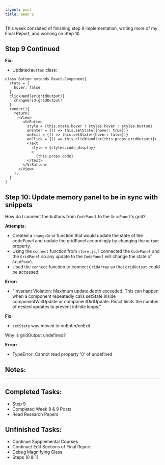 ```yaml
---
layout: post
title: Week 9
---
```

This week consisted of finishing step 9 implementation, writing more of my Final Report, and working on Step 10.
## Step 9 Continued ##
**Fix:**
- Updated `Button` class:
```
class Button extends React.Component{
  state = {
    hover: false
  }
  clickHandler(gridOutput){
    changeGrid(gridOutput)
  }
  render(){
    return(
      <View>
        <VrButton
          style = {this.state.hover ? styles.hover : styles.button}
          onEnter = {() => this.setState({hover: true})}
          onExit = {() => this.setState({hover: false})}
          onClick = {() => this.clickHandler(this.props.gridOutput)}>
          <Text
            style = {styles.code_display}
            >
              {this.props.code}
          </Text>
        </VrButton>
      </View>
    );
  }
}
```
## Step 10: Update memory panel to be in sync with snippets ##
How do I connect the buttons from `CodePanel` to the `GridPanel`'s grid?

**Attempts:**
- Created a `changeGrid` function that would update the state of the codePanel and update the gridPanel accordingly by changing the `output` property. 
- Using the `connect` function from `store.js`, I connected the `CodePanel` and the `GridPanel` so any update to the `CodePanel` will change the state of `GridPanel`. 
- Used the `connect` function to connect `GridArray` so that `gridOutput` could be accessed. 

**Error:**
- "Invariant Violation: Maximum update depth exceeded. This can happen when a component repeatedly calls setState inside componentWillUpdate or componentDidUpdate. React limits the number of nested updates to prevent infinite loops."

**Fix:**
- `setState` was moved to onEnter/onExit

Why is gridOutput undefined?

**Error:**
- TypeError: Cannot read property '0' of undefined

**Notes:**
- 
*****

## Completed Tasks: ##
- Step 9
- Completed Week 8 & 9 Posts
- Read Research Papers

## Unfinished Tasks: ##
- Continue Supplemental Courses
- Continue/ Edit Sections of Final Report
- Debug Magnifying Glass 
- Steps 10 & 11
